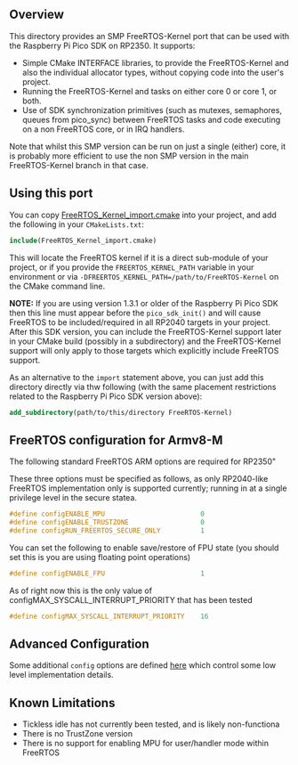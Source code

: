 ## Overview

This directory provides an SMP FreeRTOS-Kernel port that can be used with the Raspberry Pi Pico SDK on RP2350. It supports:

 * Simple CMake INTERFACE libraries, to provide the FreeRTOS-Kernel and also the individual allocator types, without copying code into the user's project.
 * Running the FreeRTOS-Kernel and tasks on either core 0 or core 1, or both.
 * Use of SDK synchronization primitives (such as mutexes, semaphores, queues from pico_sync) between FreeRTOS tasks and code executing on a non FreeRTOS core, or in IRQ handlers.

Note that whilst this SMP version can be run on just a single (either) core, it is probably
more efficient to use the non SMP version in the main FreeRTOS-Kernel branch in that case.

## Using this port

You can copy [FreeRTOS_Kernel_import.cmake](FreeRTOS_Kernel_import.cmake) into your project, and
add the following in your `CMakeLists.txt`:

```cmake
include(FreeRTOS_Kernel_import.cmake)
```

This will locate the FreeRTOS kernel if it is a direct sub-module of your project, or if you provide the
`FREERTOS_KERNEL_PATH` variable in your environment or via `-DFREERTOS_KERNEL_PATH=/path/to/FreeRTOS-Kernel` on the CMake command line.

**NOTE:** If you are using version 1.3.1 or older of the Raspberry Pi Pico SDK then this line must appear before the
`pico_sdk_init()` and will cause FreeRTOS to be included/required in all RP2040 targets in your project. After this SDK
version, you can include the FreeRTOS-Kernel support later in your CMake build (possibly in a subdirectory) and the
FreeRTOS-Kernel support will only apply to those targets which explicitly include FreeRTOS support.

As an alternative to the `import` statement above, you can just add this directory directly via thw following (with
the same placement restrictions related to the Raspberry Pi Pico SDK version above):

```cmake
add_subdirectory(path/to/this/directory FreeRTOS-Kernel)
```
## FreeRTOS configuration for Armv8-M

The following standard FreeRTOS ARM options are required for RP2350"

These three options must be specified as follows, as only RP2040-like FreeRTOS implementation only is supported currently; running in at a single privilege level in the secure statea.

```c
#define configENABLE_MPU                        0
#define configENABLE_TRUSTZONE                  0
#define configRUN_FREERTOS_SECURE_ONLY          1
```

You can set the following to enable save/restore of FPU state (you should set this is you are using floating point operations)

```c
#define configENABLE_FPU                        1
```

As of right now this is the only value of configMAX_SYSCALL_INTERRUPT_PRIORITY that has been tested

```c
#define configMAX_SYSCALL_INTERRUPT_PRIORITY    16
```

## Advanced Configuration

Some additional `config` options are defined [here](include/rp2040_config.h) which control some low level implementation details.

## Known Limitations

- Tickless idle has not currently been tested, and is likely non-functiona
- There is no TrustZone version
- There is no support for enabling MPU for user/handler mode within FreeRTOS
